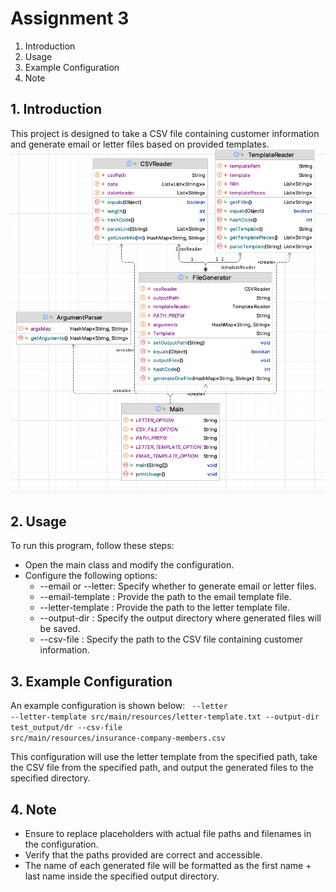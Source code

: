 # Assignment 3

1. Introduction
2. Usage
3. Example Configuration
4. Note

## 1. Introduction
This project is designed to take a CSV file containing customer information and generate email or letter files based on provided templates.
![UML](HW3_PROBLEM1.png)


## 2. Usage
To run this program, follow these steps:
- Open the main class and modify the configuration.
- Configure the following options:
  - --email or --letter: Specify whether to generate email or letter files.
  - --email-template <file>: Provide the path to the email template file.
  - --letter-template <file>: Provide the path to the letter template file.
  - --output-dir <path>: Specify the output directory where generated files will be saved.
  - --csv-file <path>: Specify the path to the CSV file containing customer information.

## 3. Example Configuration
An example configuration is shown below:
<code>
   --letter
   --letter-template
   src/main/resources/letter-template.txt
   --output-dir
   test_output/dr
   --csv-file
   src/main/resources/insurance-company-members.csv
</code>

This configuration will use the letter template from the specified path, take the CSV file from the specified path, and output the generated files to the specified directory.

## 4. Note
- Ensure to replace placeholders with actual file paths and filenames in the configuration.
- Verify that the paths provided are correct and accessible.
- The name of each generated file will be formatted as the first name + last name inside the specified output directory.





